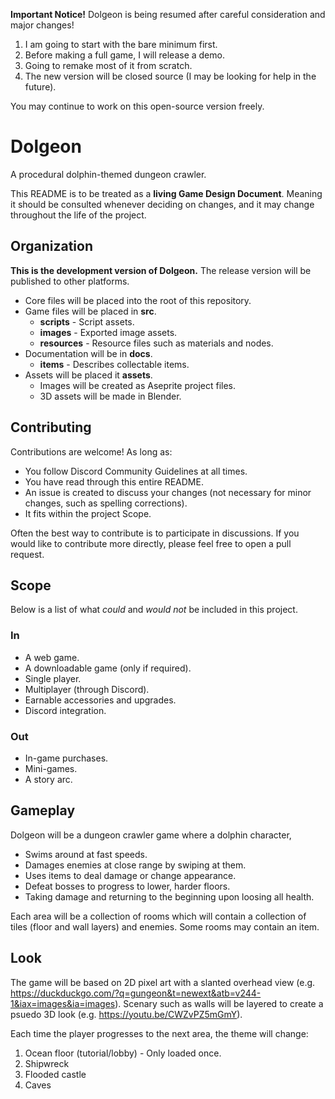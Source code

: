 **Important Notice!**
Dolgeon is being resumed after careful consideration and major changes!

1. I am going to start with the bare minimum first.
2. Before making a full game, I will release a demo.
3. Going to remake most of it from scratch.
4. The new version will be closed source (I may be looking for help in the future).

You may continue to work on this open-source version freely.

# Dolgeon
A procedural dolphin-themed dungeon crawler.

This README is to be treated as a **living Game Design Document**. Meaning it
should be consulted whenever deciding on changes, and it may change throughout
the life of the project.

## Organization
__This is the development version of Dolgeon.__ The release version will be
published to other platforms.

- Core files will be placed into the root of this repository.
- Game files will be placed in **src**.
  - **scripts** - Script assets.
  - **images** - Exported image assets.
  - **resources** - Resource files such as materials and nodes.
- Documentation will be in **docs**.
  - **items** - Describes collectable items.
- Assets will be placed it **assets**.
  - Images will be created as Aseprite project files.
  - 3D assets will be made in Blender.

## Contributing
Contributions are welcome! As long as:

- You follow Discord Community Guidelines at all times.
- You have read through this entire README.
- An issue is created to discuss your changes (not necessary for minor changes,
such as spelling corrections).
- It fits within the project Scope.

Often the best way to contribute is to participate in discussions. If you would
like to contribute more directly, please feel free to open a pull request.

## Scope
Below is a list of what *could* and *would not* be included in this project.

### In
- A web game.
- A downloadable game (only if required).
- Single player.
- Multiplayer (through Discord).
- Earnable accessories and upgrades.
- Discord integration.

### Out
- In-game purchases.
- Mini-games.
- A story arc.

## Gameplay
Dolgeon will be a dungeon crawler game where a dolphin character,

- Swims around at fast speeds.
- Damages enemies at close range by swiping at them.
- Uses items to deal damage or change appearance.
- Defeat bosses to progress to lower, harder floors.
- Taking damage and returning to the beginning upon loosing all health.

Each area will be a collection of rooms which will contain a collection of
tiles (floor and wall layers) and enemies. Some rooms may contain an item.

## Look
The game will be based on 2D pixel art with a slanted overhead view (e.g. https://duckduckgo.com/?q=gungeon&t=newext&atb=v244-1&iax=images&ia=images). Scenary such as walls will be layered to create a psuedo 3D look (e.g. https://youtu.be/CWZvPZ5mGmY).

Each time the player progresses to the next area, the theme will change:

1. Ocean floor (tutorial/lobby) - Only loaded once.
2. Shipwreck
3. Flooded castle
4. Caves
